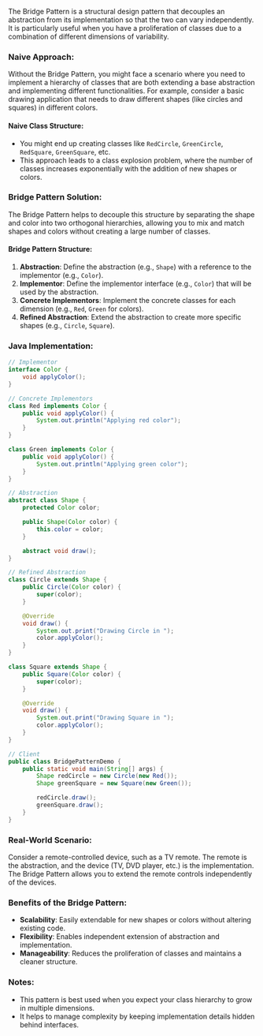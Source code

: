 The Bridge Pattern is a structural design pattern that decouples an abstraction from its implementation so that the two can vary independently. It is particularly useful when you have a proliferation of classes due to a combination of different dimensions of variability.

### Naive Approach:
Without the Bridge Pattern, you might face a scenario where you need to implement a hierarchy of classes that are both extending a base abstraction and implementing different functionalities. For example, consider a basic drawing application that needs to draw different shapes (like circles and squares) in different colors.

#### Naive Class Structure:
- You might end up creating classes like `RedCircle`, `GreenCircle`, `RedSquare`, `GreenSquare`, etc.
- This approach leads to a class explosion problem, where the number of classes increases exponentially with the addition of new shapes or colors.

### Bridge Pattern Solution:
The Bridge Pattern helps to decouple this structure by separating the shape and color into two orthogonal hierarchies, allowing you to mix and match shapes and colors without creating a large number of classes.

#### Bridge Pattern Structure:
1. **Abstraction**: Define the abstraction (e.g., `Shape`) with a reference to the implementor (e.g., `Color`).
2. **Implementor**: Define the implementor interface (e.g., `Color`) that will be used by the abstraction.
3. **Concrete Implementors**: Implement the concrete classes for each dimension (e.g., `Red`, `Green` for colors).
4. **Refined Abstraction**: Extend the abstraction to create more specific shapes (e.g., `Circle`, `Square`).

### Java Implementation:

```java
// Implementor
interface Color {
    void applyColor();
}

// Concrete Implementors
class Red implements Color {
    public void applyColor() {
        System.out.println("Applying red color");
    }
}

class Green implements Color {
    public void applyColor() {
        System.out.println("Applying green color");
    }
}

// Abstraction
abstract class Shape {
    protected Color color;

    public Shape(Color color) {
        this.color = color;
    }

    abstract void draw();
}

// Refined Abstraction
class Circle extends Shape {
    public Circle(Color color) {
        super(color);
    }

    @Override
    void draw() {
        System.out.print("Drawing Circle in ");
        color.applyColor();
    }
}

class Square extends Shape {
    public Square(Color color) {
        super(color);
    }

    @Override
    void draw() {
        System.out.print("Drawing Square in ");
        color.applyColor();
    }
}

// Client
public class BridgePatternDemo {
    public static void main(String[] args) {
        Shape redCircle = new Circle(new Red());
        Shape greenSquare = new Square(new Green());

        redCircle.draw();
        greenSquare.draw();
    }
}
```

### Real-World Scenario:
Consider a remote-controlled device, such as a TV remote. The remote is the abstraction, and the device (TV, DVD player, etc.) is the implementation. The Bridge Pattern allows you to extend the remote controls independently of the devices.

### Benefits of the Bridge Pattern:
- **Scalability**: Easily extendable for new shapes or colors without altering existing code.
- **Flexibility**: Enables independent extension of abstraction and implementation.
- **Manageability**: Reduces the proliferation of classes and maintains a cleaner structure.

### Notes:
- This pattern is best used when you expect your class hierarchy to grow in multiple dimensions.
- It helps to manage complexity by keeping implementation details hidden behind interfaces.